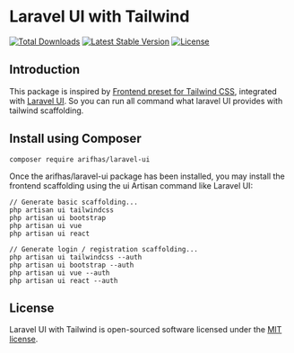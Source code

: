 # Laravel UI with Tailwind

<a href="https://packagist.org/packages/arifhas/ui"><img src="https://poser.pugx.org/arifhas/laravel-ui/d/total.svg" alt="Total Downloads"></a>
<a href="https://packagist.org/packages/arifhas/ui"><img src="https://poser.pugx.org/arifhas/laravel-ui/v/stable.svg" alt="Latest Stable Version"></a>
<a href="https://packagist.org/packages/arifhas/ui"><img src="https://poser.pugx.org/arifhas/laravel-ui/license.svg" alt="License"></a>

## Introduction

This package is inspired by [Frontend preset for Tailwind CSS](https://github.com/laravel-frontend-presets/tailwindcss), integrated with [Laravel UI](https://github.com/laravel/ui). So you can run all command what laravel UI provides with tailwind scaffolding.

## Install using Composer
```
composer require arifhas/laravel-ui
```
Once the arifhas/laravel-ui package has been installed, you may install the frontend scaffolding using the ui Artisan command like Laravel UI:
```
// Generate basic scaffolding...
php artisan ui tailwindcss
php artisan ui bootstrap
php artisan ui vue
php artisan ui react

// Generate login / registration scaffolding...
php artisan ui tailwindcss --auth
php artisan ui bootstrap --auth
php artisan ui vue --auth
php artisan ui react --auth
```

## License

Laravel UI with Tailwind is open-sourced software licensed under the [MIT license](LICENSE.md).
